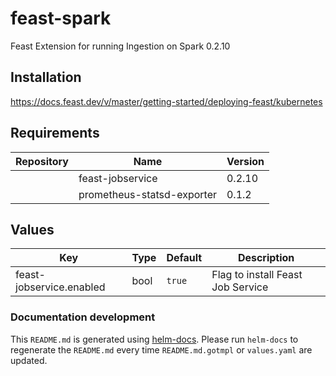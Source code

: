 # feast-spark

Feast Extension for running Ingestion on Spark 0.2.10

## Installation

https://docs.feast.dev/v/master/getting-started/deploying-feast/kubernetes

## Requirements

| Repository | Name | Version |
|------------|------|---------|
|  | feast-jobservice | 0.2.10 |
|  | prometheus-statsd-exporter | 0.1.2 |

## Values

| Key | Type | Default | Description |
|-----|------|---------|-------------|
| feast-jobservice.enabled | bool | `true` | Flag to install Feast Job Service |

### Documentation development

This `README.md` is generated using [helm-docs](https://github.com/norwoodj/helm-docs/).
Please run `helm-docs` to regenerate the `README.md` every time `README.md.gotmpl`
or `values.yaml` are updated.
